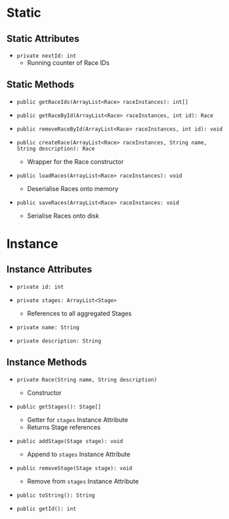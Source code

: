 # Static
## Static Attributes
- `private nextId: int`
	- Running counter of Race IDs
## Static Methods
- `public getRaceIds(ArrayList<Race> raceInstances): int[]`

- `public getRaceById(ArrayList<Race> raceInstances, int id): Race`
- `public removeRaceById(ArrayList<Race> raceInstances, int id): void`
- `public createRace(ArrayList<Race> raceInstances, String name, String description): Race`
	- Wrapper for the Race constructor

- `public loadRaces(ArrayList<Race> raceInstances): void`
	- Deserialise Races onto memory
- `public saveRaces(ArrayList<Race> raceInstances: void`
	- Serialise Races onto disk
# Instance
## Instance Attributes
- `private id: int`
- `private stages: ArrayList<Stage>`
	- References to all aggregated Stages

- `private name: String`
- `private description: String`
## Instance Methods
- `private Race(String name, String description)`
	- Constructor

- `public getStages(): Stage[]`
	- Getter for `stages` Instance Attribute
	- Returns Stage references
- `public addStage(Stage stage): void`
	- Append to `stages` Instance Attribute
- `public removeStage(Stage stage): void`
	- Remove from `stages` Instance Attribute

- `public toString(): String`
- `public getId(): int`